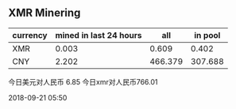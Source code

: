 ## XMR Minering

|currency|mined in last 24 hours|all|in pool|
|---|---|---|---|
|XMR|0.003|0.609|0.402|
|CNY|2.202|466.379|307.688|

今日美元对人民币 6.85	今日xmr对人民币766.01


2018-09-21 05:50